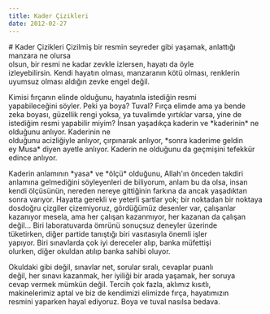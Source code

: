 ```yaml
---
title: Kader Çizikleri
date: 2012-02-27
---
```


\# Kader Çizikleri Çizilmiş bir resmin seyreder gibi yaşamak, anlattığı
manzara ne olursa\
olsun, bir resmi ne kadar zevkle izlersen, hayatı da öyle\
izleyebilirsin. Kendi hayatın olması, manzaranın kötü olması, renklerin\
uyumsuz olması aldığın zevke engel değil.

Kimisi fırçanın elinde olduğunu, hayatınla istediğin resmi\
yapabileceğini söyler. Peki ya boya? Tuval? Fırça elimde ama ya bende\
zeka boyası, güzellik rengi yoksa, ya tuvalimde yırtıklar varsa, yine
de\
istediğim resmi yapabilir miyim? İnsan yaşadıkça kaderin ve
\*kaderinin\* ne olduğunu anlıyor. Kaderinin ne\
olduğunu acizliğiyle anlıyor, çırpınarak anlıyor, \*sonra kaderime
geldin\
ey Musa\* diyen ayetle anlıyor. Kaderin ne olduğunu da geçmişini
tefekkür\
edince anlıyor.

Kaderin anlamının \*yasa\* ve \*ölçü\* olduğunu, Allah'ın önceden
takdiri\
anlamına gelmediğini söyleyenleri de biliyorum, anlam bu da olsa, insan\
kendi ölçüsünün, nereden nereye gittiğinin farkına da ancak yaşadıktan\
sonra varıyor. Hayatta gerekli ve yeterli şartlar yok; bir noktadan bir
noktaya\
dosdoğru çizgiler çizemiyoruz, gördüğümüz desenler var, çalışanlar\
kazanıyor mesela, ama her çalışan kazanmıyor, her kazanan da çalışan\
değil… Biri laboratuvarda ömrünü sonuçsuz deneyler üzerinde\
tüketirken, diğer partide tanıştığı biri vasıtasıyla önemli işler\
yapıyor. Biri sınavlarda çok iyi dereceler alıp, banka müfettişi\
olurken, diğer okuldan atılıp banka sahibi oluyor.

Okuldaki gibi değil, sınavlar net, sorular sıralı, cevaplar puanlı\
değil, her sınavı kazanmak, her iyiliği bir arada yaşamak, her soruya\
cevap vermek mümkün değil. Tercih çok fazla, aklımız kısıtlı,\
makinelerimiz aptal ve biz de kendimizi elimizde fırça, hayatımızın\
resmini yaparken hayal ediyoruz. Boya ve tuval nasılsa bedava.
